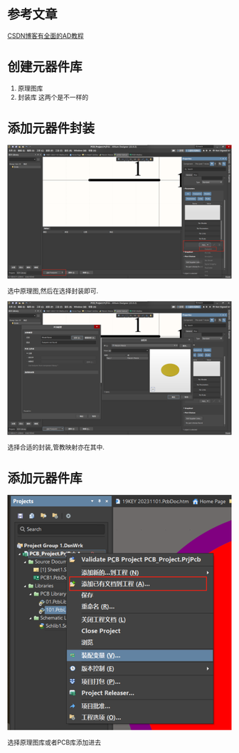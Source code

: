 # 参考文章
[CSDN博客有全面的AD教程](https://blog.csdn.net/qq_24213087/article/details/111936819?spm=1001.2014.3001.5502)

# 创建元器件库
1. 原理图库
2. 封装库
这两个是不一样的

# 添加元器件封装
![](assets/截图_20231204161315.png)

选中原理图,然后在选择封装即可.

![](assets/截图_20231204161407.png)

选择合适的封装,管教映射亦在其中.

# 添加元器件库
![添加元器件库](assets/截图_20231204164841.png)

选择原理图库或者PCB库添加进去